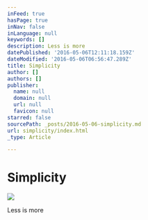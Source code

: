 ```yaml
---
inFeed: true
hasPage: true
inNav: false
inLanguage: null
keywords: []
description: Less is more
datePublished: '2016-05-06T12:11:18.159Z'
dateModified: '2016-05-06T06:56:47.289Z'
title: Simplicity
author: []
authors: []
publisher:
  name: null
  domain: null
  url: null
  favicon: null
starred: false
sourcePath: _posts/2016-05-06-simplicity.md
url: simplicity/index.html
_type: Article

---
```

# Simplicity
![](https://the-grid-user-content.s3-us-west-2.amazonaws.com/a3cda853-3cf3-4b88-b4e3-6f34ff9cacc9.jpg)

Less is more